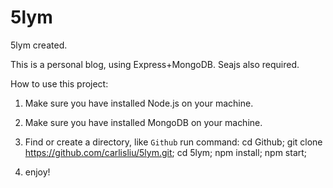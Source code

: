 # 5lym
5lym created.

This is a personal blog, using Express+MongoDB.
Seajs also required.

How to use this project:

1. Make sure you have installed Node.js on your machine.

2. Make sure you have installed MongoDB on your machine.

3. Find or create a directory, like `Github`
    run command:
      cd Github;
      git clone https://github.com/carlisliu/5lym.git;
      cd 5lym;
      npm install;
      npm start;
4. enjoy!
